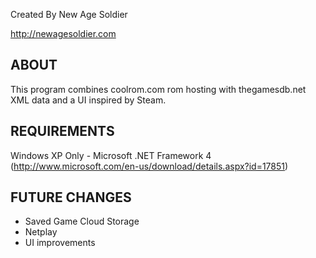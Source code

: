 Created By New Age Soldier

http://newagesoldier.com

## ABOUT
This program combines coolrom.com rom hosting with thegamesdb.net XML data and a UI inspired by Steam.

## REQUIREMENTS
Windows XP Only - Microsoft .NET Framework 4 (http://www.microsoft.com/en-us/download/details.aspx?id=17851)

## FUTURE CHANGES
- Saved Game Cloud Storage
- Netplay
- UI improvements